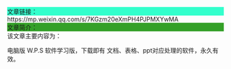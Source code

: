 <div style="background-color:#33ffcc">文章链接：</div>
https://mp.weixin.qq.com/s/7KGzm20eXmPH4PJPMXYwMA

<div style="background-color:RGB(52,160,40)">文章简介：</div>
该文章主要内容为：

电脑版 W.P.S 软件学习版，下载即有 文档、表格、ppt对应处理的软件，永久有效。

